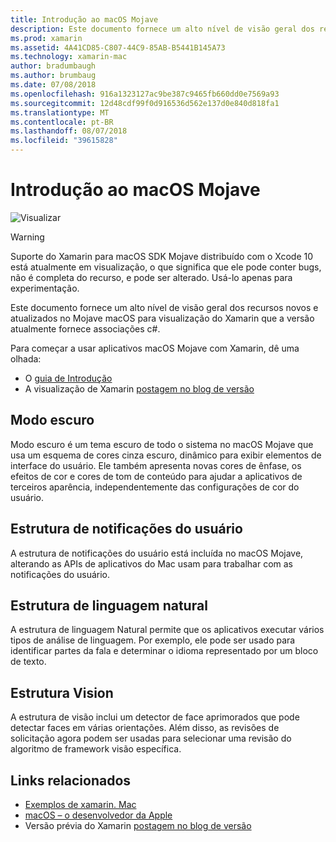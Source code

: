 ```yaml
---
title: Introdução ao macOS Mojave
description: Este documento fornece um alto nível de visão geral dos recursos novos e atualizados no Mojave macOS para visualização do Xamarin que a versão atualmente fornece associações c#.
ms.prod: xamarin
ms.assetid: 4A41CD85-C807-44C9-85AB-B5441B145A73
ms.technology: xamarin-mac
author: bradumbaugh
ms.author: brumbaug
ms.date: 07/08/2018
ms.openlocfilehash: 916a1323127ac9be387c9465fb660dd0e7569a93
ms.sourcegitcommit: 12d48cdf99f0d916536d562e137d0e840d818fa1
ms.translationtype: MT
ms.contentlocale: pt-BR
ms.lasthandoff: 08/07/2018
ms.locfileid: "39615828"
---
```

# <a name="introduction-to-macos-mojave"></a>Introdução ao macOS Mojave

![Visualizar](~/media/shared/preview.png)

> [!WARNING]
> Suporte do Xamarin para macOS SDK Mojave distribuído com o Xcode 10 está atualmente em visualização, o que significa que ele pode conter bugs, não é completa do recurso, e pode ser alterado. Usá-lo apenas para experimentação.

Este documento fornece um alto nível de visão geral dos recursos novos e atualizados no Mojave macOS para visualização do Xamarin que a versão atualmente fornece associações c#.

Para começar a usar aplicativos macOS Mojave com Xamarin, dê uma olhada:

- O [guia de Introdução](~/mac/platform/introduction-to-macos-mojave/get-started.md)
- A visualização de Xamarin [postagem no blog de versão](https://releases.xamarin.com/preview-release-xcode-10-beta-5/)

## <a name="dark-mode"></a>Modo escuro

Modo escuro é um tema escuro de todo o sistema no macOS Mojave que usa um esquema de cores cinza escuro, dinâmico para exibir elementos de interface do usuário. Ele também apresenta novas cores de ênfase, os efeitos de cor e cores de tom de conteúdo para ajudar a aplicativos de terceiros aparência, independentemente das configurações de cor do usuário.

## <a name="user-notifications-framework"></a>Estrutura de notificações do usuário

A estrutura de notificações do usuário está incluída no macOS Mojave, alterando as APIs de aplicativos do Mac usam para trabalhar com as notificações do usuário.

## <a name="natural-language-framework"></a>Estrutura de linguagem natural

A estrutura de linguagem Natural permite que os aplicativos executar vários tipos de análise de linguagem. Por exemplo, ele pode ser usado para identificar partes da fala e determinar o idioma representado por um bloco de texto.

## <a name="vision-framework"></a>Estrutura Vision

A estrutura de visão inclui um detector de face aprimorados que pode detectar faces em várias orientações. Além disso, as revisões de solicitação agora podem ser usadas para selecionar uma revisão do algoritmo de framework visão específica.

## <a name="related-links"></a>Links relacionados

- [Exemplos de xamarin. Mac](https://developer.xamarin.com/samples/mac/)
- [macOS – o desenvolvedor da Apple](https://developer.apple.com/macos/)
- Versão prévia do Xamarin [postagem no blog de versão](https://releases.xamarin.com/preview-release-xcode-10-beta-5/)
